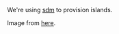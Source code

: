 We're using [sdm](https://github.com/gitbls/sdm) to provision islands.

Image from [here](https://downloads.raspberrypi.org//raspios_lite_arm64/images/raspios_lite_arm64-2023-12-11/).
